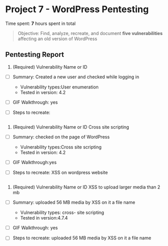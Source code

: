 # Project 7 - WordPress Pentesting

Time spent: **7** hours spent in total

> Objective: Find, analyze, recreate, and document **five vulnerabilities** affecting an old version of WordPress

## Pentesting Report

1. (Required) Vulnerability Name or ID
  - [ ] Summary: Created a new user and checked while logging in
    - Vulnerability types:User enumeration
    - Tested in version: 4.2
     
  - [ ] GIF Walkthrough: yes 
  - [ ] Steps to recreate: 
   <img src='WP 4.2 Username emumeration.gif' title='Usename enumeration' width='' alt='' />


1. (Required) Vulnerability Name or ID Cross site scripting
  - [ ] Summary: checked on the page of WordPress
    - Vulnerability types:Cross site scripting
    - Tested in version: 4.2
    
  - [ ] GIF Walkthrough:yes
  - [ ] Steps to recreate: XSS on wordpress website
   <img src='WP 4.2 XSS on a WordPress site.gif' title='WordPress XSS' width='' alt='' />

1. (Required) Vulnerability Name or ID XSS to upload larger media than 2 mb
  - [ ] Summary: uploaded 56 MB media by XSS on it a file name
    - Vulnerability types: cross- site scripting
    - Tested in version:4.7.4
     
  - [ ] GIF Walkthrough: yes
  - [ ] Steps to recreate: uploaded 56 MB media by XSS on it a file name
   
   <img src='WP 4.7.4 Large File Upload Error XSS.gif' title='WordPress XSS2' width='' alt='' />
